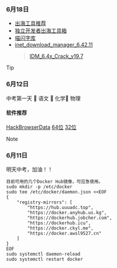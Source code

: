 ### 6月18日

- [出海工具推荐](https://ygpy.net/)
- [独立开发者出海工具箱](https://indiehackertools.net/)
- [喵闪字库](https://www.miao3.cn/)
- [inet_download_manager_6.42.11](https://cqmzgg.lanzn.com/iXsHa2249tkh)
    > [IDM_6.4x_Crack_v19.7](https://cqmzgg.lanzn.com/iHlVB2249tmj)

> [!tip] 
> ### 6月12日
> 中考第一天
   🔲 语文 🔲 化学🔲 物理
> #### 软件推荐
> [HackBrowserData](https://github.com/moonD4rk/HackBrowserData) 
> [64位](https://cqmzgg.lanzn.com/ikZwW21m4ubg) [32位](https://cqmzgg.lanzn.com/iPngA21m4ugb)

> [!NOTE] 
> ### 6月11日
> 明天中考，加油！！
```
目前可用的几个Docker Hub镜像，可应急使用。
sudo mkdir -p /etc/docker
sudo tee /etc/docker/daemon.json <<EOF
{
    "registry-mirrors": [
        "https://hub.uuuadc.top",
        "https://docker.anyhub.us.kg",
        "https://dockerhub.jobcher.com",
        "https://dockerhub.icu",
        "https://docker.ckyl.me",
        "https://docker.awsl9527.cn"
    ]
}
EOF
sudo systemctl daemon-reload
sudo systemctl restart docker
```